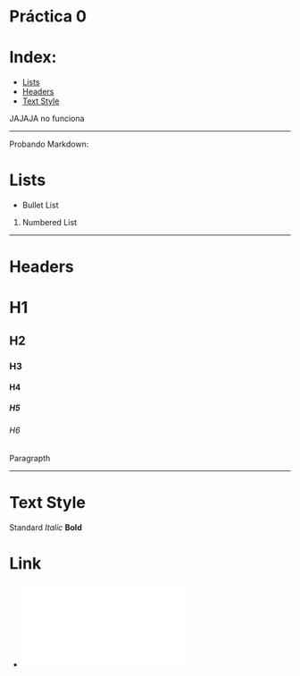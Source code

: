  # Práctica 0
# Index:
- [Lists](README.md#Lists)
- [Headers](README.md#Headers)
- [Text Style](README.md#Text_Style)

JAJAJA no funciona
___

Probando Markdown:
# Lists
- Bullet List
1. Numbered List
___
# Headers

# H1
## H2
### H3
#### H4
##### H5
###### H6
Paragrapth 
___
# Text Style
Standard
*Italic*
**Bold**

# Link
- ![Linked](LinkedMarkdown.md)



